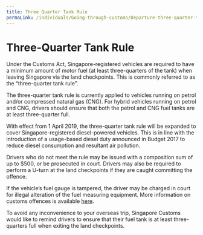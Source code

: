 ```yaml
---
title: Three Quarter Tank Rule
permaLink: /individuals/Going-through-customs/Departure-three-quarter-tank-rule
---
```


# Three-Quarter Tank Rule

Under the Customs Act, Singapore-registered vehicles are required to have a minimum amount of motor fuel (at least three-quarters of the tank) when leaving Singapore via the land checkpoints. This is commonly referred to as the “three-quarter tank rule”.

The three-quarter tank rule is currently applied to vehicles running on petrol and/or compressed natural gas (CNG). For hybrid vehicles running on petrol and CNG, drivers should ensure that both the petrol and CNG fuel tanks are at least three-quarter full.

With effect from 1 April 2019, the three-quarter tank rule will be expanded to cover Singapore-registered diesel-powered vehicles. This is in line with the introduction of a usage-based diesel duty announced in Budget 2017 to reduce diesel consumption and resultant air pollution.

Drivers who do not meet the rule may be issued with a composition sum of up to $500, or be prosecuted in court. Drivers may also be required to perform a U-turn at the land checkpoints if they are caught committing the offence.

If the vehicle’s fuel gauge is tampered, the driver may be charged in court for illegal alteration of the fuel measuring equipment. More information on customs offences is available [here](https://www.customs.gov.sg/individuals/going-through-customs/offences).

To avoid any inconvenience to your overseas trip, Singapore Customs would like to remind drivers to ensure that their fuel tank is at least three-quarters full when exiting the land checkpoints.
